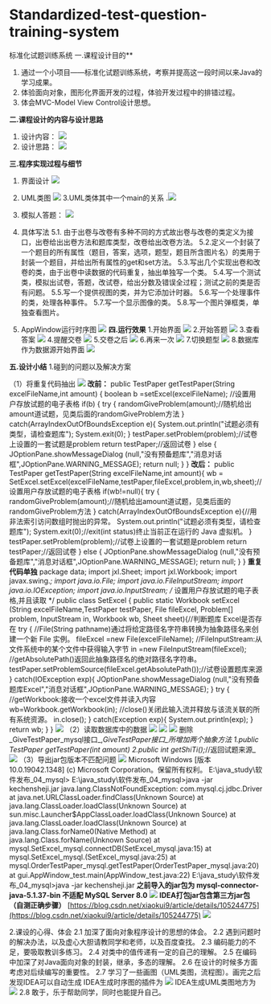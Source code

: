 # Standardized-test-question-training-system
标准化试题训练系统
一.课程设计目的**

1. 通过一个小项目——标准化试题训练系统，考察并提高这一段时间以来Java的学习成果。
2. 体验面向对象，图形化界面开发的过程，体验开发过程中的排错过程。
3. 体会MVC-Model View Control设计思想。

**二.课程设计的内容与设计思路**

1. 设计内容：
   ![](https://cdn.nlark.com/yuque/0/2022/png/22782459/1641825337603-7a30c2e7-af89-4e60-bb2f-6c51286c9f0b.png#averageHue=%23fafafa&id=pBYcP&originHeight=1522&originWidth=1266&originalType=binary&ratio=1&rotation=0&showTitle=false&status=done&style=none&title=)
2. 设计思路：
   ![](https://cdn.nlark.com/yuque/0/2022/jpeg/22782459/1641825338202-07128993-6d78-414c-82aa-0e305415d433.jpeg#averageHue=%23fefefe&id=ik58l&originHeight=794&originWidth=1123&originalType=binary&ratio=1&rotation=0&showTitle=false&status=done&style=none&title=)

**三.程序实现过程与细节**

1. 界面设计
   ![](https://cdn.nlark.com/yuque/0/2022/jpeg/22782459/1641825338967-db2bba48-5d74-4d5a-967b-8e050743a623.jpeg#averageHue=%23fdfdfd&id=eGqKs&originHeight=794&originWidth=1123&originalType=binary&ratio=1&rotation=0&showTitle=false&status=done&style=none&title=)
2. UML类图
   ![](https://cdn.nlark.com/yuque/0/2022/jpeg/22782459/1641825339953-10477c8a-1a7b-4079-a883-031561b6e234.jpeg#averageHue=%23e3dfd5&id=vhMjy&originHeight=1936&originWidth=1509&originalType=binary&ratio=1&rotation=0&showTitle=false&status=done&style=none&title=)
   3.UML类体其中一个main的关系
   .![](https://cdn.nlark.com/yuque/0/2022/jpeg/22782459/1641825340557-f1634e3e-4880-4863-8124-1f5397bab18d.jpeg#averageHue=%23fafafa&id=awDJ6&originHeight=842&originWidth=1265&originalType=binary&ratio=1&rotation=0&showTitle=false&status=done&style=none&title=)

3. 模拟人答题：
   ![](https://cdn.nlark.com/yuque/0/2022/jpeg/22782459/1641825340915-4ced866d-b6a1-4dce-9ccb-08b9ea7c79f4.jpeg#averageHue=%23fcfcfc&id=Xris9&originHeight=794&originWidth=1123&originalType=binary&ratio=1&rotation=0&showTitle=false&status=done&style=none&title=)





5. 具体写法
   5.1. 由于出卷与改卷有多种不同的方式故出卷与改卷的类定义为接口，出卷给出出卷方法和题库类型，改卷给出改卷方法。
   5.2.定义一个封装了一个题目的所有属性（题目，答案，选项，题型，题目所含图片名）的类用于封装一个题目，并给出所有属性的get和set方法。
   5.3.写出几个实现出卷和改卷的类，由于出卷中读数据的代码重复，抽出单独写一个类。
   5.4.写一个测试类，模拟出试卷，答题，改试卷，给出分数及错误全过程；测试之前的类是否有问题。
   5.5.写一个提供视图的类，并为它添加计时器。
   5.6.写一个处理事件的类，处理各种事件。
   5.7.写一个显示图像的类。
   5.8.写一个图片弹框类，单独查看图片。































6. AppWindow运行时序图
   ![](https://cdn.nlark.com/yuque/0/2022/png/22782459/1641825341366-cb3bd9e4-f065-4d16-9089-371685c133d6.png#averageHue=%23f9f8f7&id=ok2vY&originHeight=1698&originWidth=754&originalType=binary&ratio=1&rotation=0&showTitle=false&status=done&style=none&title=)
   **四.运行效果**
   1.开始界面
   ![](https://cdn.nlark.com/yuque/0/2022/jpeg/22782459/1641825341924-2b9cb58e-fe9b-462b-9bc1-9fa4f9e2f983.jpeg#averageHue=%23f5f5f1&id=F4GDw&originHeight=554&originWidth=1190&originalType=binary&ratio=1&rotation=0&showTitle=false&status=done&style=none&title=)
   2.开始答题
   ![](https://cdn.nlark.com/yuque/0/2022/jpeg/22782459/1641825342432-014b2426-da30-42c2-8d5d-39c15ed36f84.jpeg#averageHue=%23b3aa4a&id=MYa9p&originHeight=554&originWidth=1190&originalType=binary&ratio=1&rotation=0&showTitle=false&status=done&style=none&title=)
   3.查看答案
   ![](https://cdn.nlark.com/yuque/0/2022/jpeg/22782459/1641825342905-2b13c20a-4a92-40f6-b45d-132dde912135.jpeg#averageHue=%23aa7e61&id=d93DP&originHeight=554&originWidth=1187&originalType=binary&ratio=1&rotation=0&showTitle=false&status=done&style=none&title=)
   4.提醒交卷
   ![](https://cdn.nlark.com/yuque/0/2022/jpeg/22782459/1641825343177-dab97a34-b04f-4952-9d4b-130e8c967d49.jpeg#averageHue=%23a97d5f&id=XQ9um&originHeight=552&originWidth=1188&originalType=binary&ratio=1&rotation=0&showTitle=false&status=done&style=none&title=)
   5.交卷之后
   ![](https://cdn.nlark.com/yuque/0/2022/jpeg/22782459/1641825343466-cbbff157-4eef-4314-955c-dd96ced712de.jpeg#averageHue=%23ab7f62&id=TUyVJ&originHeight=554&originWidth=1187&originalType=binary&ratio=1&rotation=0&showTitle=false&status=done&style=none&title=)
   6.再来一次
   ![](https://cdn.nlark.com/yuque/0/2022/jpeg/22782459/1641825343712-38aa9fb9-1208-454f-aafe-577da79601a1.jpeg#averageHue=%23d3e5c6&id=DAdTa&originHeight=554&originWidth=1187&originalType=binary&ratio=1&rotation=0&showTitle=false&status=done&style=none&title=)
   7.切换题型
   ![](https://cdn.nlark.com/yuque/0/2022/jpeg/22782459/1641825344226-6880144a-dc14-43fa-b484-042975717eb5.jpeg#averageHue=%23bd9f85&id=Ip5Cv&originHeight=551&originWidth=1189&originalType=binary&ratio=1&rotation=0&showTitle=false&status=done&style=none&title=)
   8.数据库作为数据源开始界面
   ![](https://cdn.nlark.com/yuque/0/2022/jpeg/22782459/1641825344731-8d49e734-10d9-406f-9927-5cd72b85bb7d.jpeg#averageHue=%23a7795b&id=wGzgn&originHeight=555&originWidth=1187&originalType=binary&ratio=1&rotation=0&showTitle=false&status=done&style=none&title=)



**五.设计小结**
1.碰到的问题以及解决方案











（1）将重复代码抽出
![](https://cdn.nlark.com/yuque/0/2022/png/22782459/1641825345273-d7e72395-1498-42b9-95ba-c1452c681510.png#averageHue=%23f9f9f8&id=e94Mv&originHeight=714&originWidth=1268&originalType=binary&ratio=1&rotation=0&showTitle=false&status=done&style=none&title=)
**改前：**
public TestPaper getTestPaper(String excelFileName,int amount) {
      boolean b =setExcel(excelFileName);  //设置用户存放试题的电子表格
      if(b) {
        try {
           randomGiveProblem(amount);//随机给出amount道试题，见类后面的randomGiveProblem方法
        }
        catch(ArrayIndexOutOfBoundsException e){
           System.out.println("试题必须有类型，请检查题库");
           System.exit(0);
        }
        testPaper.setProblem(problem);//试卷上设置的一套试题是problem
        return testPaper;//返回试卷
      }
      else {
        JOptionPane.showMessageDialog
        (null,"没有预备题库","消息对话框",JOptionPane.WARNING_MESSAGE);
        return null;
      }
   }
**改后：**
public TestPaper getTestPaper(String excelFileName,int amount){
        wb = SetExcel.setExcel(excelFileName,testPaper,fileExcel,problem,in,wb,sheet);//设置用户存放试题的电子表格
        if(wb!=null){
            try {
                randomGiveProblem(amount);//随机给出amount道试题，见类后面的randomGiveProblem方法
            }
            catch(ArrayIndexOutOfBoundsException e){//用非法索引访问数组时抛出的异常。
                System.out.println("试题必须有类型，请检查题库");
                System.exit(0);//exit(int status)终止当前正在运行的 Java 虚拟机。
            }
            testPaper.setProblem(problem);//试卷上设置的一套试题是problem
            return testPaper;//返回试卷
        }
        else {
            JOptionPane.showMessageDialog
                    (null,"没有预备题库","消息对话框",JOptionPane.WARNING_MESSAGE);
            return null;
        }
    }
**重复代码单独**
package data;
import jxl.Sheet;
import jxl.Workbook;
import javax.swing.*;
import java.io.File;
import java.io.FileInputStream;
import java.io.IOException;
import java.io.InputStream;
/*
设置用户存放试题的电子表格,并且读取
 */
public class SetExcel {
    public static Workbook setExcel
            (String excelFileName,TestPaper testPaper, File fileExcel, Problem[] problem, InputStream in, Workbook wb, Sheet sheet){//判断题库 Excel是否存在
        try {
            //File(String pathname)通过将给定路径名字符串转换为抽象路径名来创建一个新 File 实例。
            fileExcel =new File(excelFileName);
            //FileInputStream:从文件系统中的某个文件中获得输入字节
            in =new FileInputStream(fileExcel);
            //getAbsolutePath()返回此抽象路径名的绝对路径名字符串。
            testPaper.setProblemSource(fileExcel.getAbsolutePath());//试卷设置题库来源
        }
        catch(IOException exp){
            JOptionPane.showMessageDialog
                    (null,"没有预备题库Excel","消息对话框",JOptionPane.WARNING_MESSAGE);
        }
        try {
            //getWorkbook:接收一个excel文件并读入内容
            wb=Workbook.getWorkbook(in);
            //close()关闭此输入流并释放与该流关联的所有系统资源。
            in.close();
        }
        catch(Exception exp){
            System.out.println(exp);
        }
        return wb;
    }
}
![](https://cdn.nlark.com/yuque/0/2022/png/22782459/1641825345762-27660f5c-517a-4d51-b2ac-8a1e10a313e2.png#averageHue=%23f3f3f3&id=aTUFv&originHeight=207&originWidth=741&originalType=binary&ratio=1&rotation=0&showTitle=false&status=done&style=none&title=)
（2）读取数据库中的数据
![](https://cdn.nlark.com/yuque/0/2022/png/22782459/1641825346125-5f81177a-ec54-4fb7-a88d-7b0dc3382041.png#averageHue=%23f9f7f6&id=SgyNS&originHeight=714&originWidth=1268&originalType=binary&ratio=1&rotation=0&showTitle=false&status=done&style=none&title=)
![](https://cdn.nlark.com/yuque/0/2022/png/22782459/1641825346725-ad7e291f-e250-4266-80ae-f2cc1cd42742.png#averageHue=%23f8f5f4&id=Iatlo&originHeight=714&originWidth=1268&originalType=binary&ratio=1&rotation=0&showTitle=false&status=done&style=none&title=)
![](https://cdn.nlark.com/yuque/0/2022/png/22782459/1641825347176-db186b28-2631-4b49-bb2b-c7f3a2a1887a.png#averageHue=%23f9f8f7&id=cv21m&originHeight=714&originWidth=1268&originalType=binary&ratio=1&rotation=0&showTitle=false&status=done&style=none&title=)
删除_GiveTestPaper_mysql接口_,_GiveTestPaper接口_所增加两个抽象方法
1.public TestPaper getTestPaper(int amount)
2.public int getShiTi();_//返回试题来源_
![](https://cdn.nlark.com/yuque/0/2022/png/22782459/1641825347741-c1ebe50c-01fb-4e8f-bf08-d4ce97d5ff92.png#averageHue=%23f7f6f5&id=rOBmJ&originHeight=714&originWidth=1268&originalType=binary&ratio=1&rotation=0&showTitle=false&status=done&style=none&title=)
（3）导出jar包版本不匹配问题
![](https://cdn.nlark.com/yuque/0/2022/png/22782459/1641825348185-f4479299-8f43-4e80-847c-53b4e3fbec7f.png#averageHue=%23232323&id=fx4Mb&originHeight=511&originWidth=981&originalType=binary&ratio=1&rotation=0&showTitle=false&status=done&style=none&title=)
Microsoft Windows [版本 10.0.19042.1348]
(c) Microsoft Corporation。保留所有权利。
E:\java_study\软件发布_04_mysql>
E:\java_study\软件发布_04_mysql>java -jar kechensheji.jar
java.lang.ClassNotFoundException: com.mysql.cj.jdbc.Driver
        at java.net.URLClassLoader.findClass(Unknown Source)
        at java.lang.ClassLoader.loadClass(Unknown Source)
        at sun.misc.Launcher$AppClassLoader.loadClass(Unknown Source)
        at java.lang.ClassLoader.loadClass(Unknown Source)
        at java.lang.Class.forName0(Native Method)
        at java.lang.Class.forName(Unknown Source)
        at mysql.SetExcel_mysql.connectDB(SetExcel_mysql.java:15)
        at mysql.SetExcel_mysql.<init>(SetExcel_mysql.java:25)
        at mysql.OrderTestPaper_mysql.getTestPaper(OrderTestPaper_mysql.java:20)
        at gui.AppWindow_test.main(AppWindow_test.java:22)
E:\java_study\软件发布_04_mysql>java -jar kechensheji.jar
**之前导入的jar包为 mysql-connector-java-5.1.37-bin 不适配 MySQL Server 8.0**
![](https://cdn.nlark.com/yuque/0/2022/png/22782459/1641825348711-119b811f-ef80-407e-a637-a0b76ee7d28b.png#averageHue=%23fcfcfb&id=khBiu&originHeight=680&originWidth=1130&originalType=binary&ratio=1&rotation=0&showTitle=false&status=done&style=none&title=)
**IDEA打包jar包含第三方jar包（自测正确步骤）**
[https://blog.csdn.net/xiaokui9/article/details/105244775](https://blog.csdn.net/xiaokui9/article/details/105244775)
![](https://cdn.nlark.com/yuque/0/2022/png/22782459/1641825349270-1879d1b5-bd49-4a8c-8e12-61f0761ed684.png#averageHue=%23f6f5f4&id=CSJIh&originHeight=714&originWidth=1268&originalType=binary&ratio=1&rotation=0&showTitle=false&status=done&style=none&title=)

2.课设的心得、体会
2.1 加深了面向对象程序设计的思想的体会。
2.2 遇到问题时的解决办法，以及虚心大胆请教同学和老师，以及百度查找。
2.3 编码能力的不足，要吸取教训多练习。
2.4 对类中的值传递有一定的自己的理解。
2.5 在编码中加深了对Java面向对象的封装，继承，多态的理解。
2.6 在设计的时候多方面考虑对后续编写的重要性。
2.7 学习了一些画图（UML类图，流程图）。画完之后发现IDEA可以自动生成
IDEA生成时序图的插件为
![](https://cdn.nlark.com/yuque/0/2022/png/22782459/1641825349722-d6fb20d1-7bd8-4277-9a2a-1d08b468b681.png#averageHue=%23efeeed&id=tlchE&originHeight=85&originWidth=368&originalType=binary&ratio=1&rotation=0&showTitle=false&status=done&style=none&title=)
IDEA生成UML类图地方为
![](https://cdn.nlark.com/yuque/0/2022/png/22782459/1641825349925-9cffea15-9aea-41e1-bdaa-a4d05bec41f7.png#averageHue=%23eeeded&id=Pjsj2&originHeight=35&originWidth=452&originalType=binary&ratio=1&rotation=0&showTitle=false&status=done&style=none&title=)
2.8 敢于，乐于帮助同学，同时也能提升自己。
